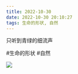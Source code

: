 ```yaml
---
title: 2022-10-30
date: 2022-10-30 20:10:27
tags: 生命的形状, 自然
---
```


<p>只听到青绿的细流声</p>

#生命的形状 #自然

![](/assets/images/2022/10/1799e654faad2bf7ae0a71d46a45cdb9.jpg)

